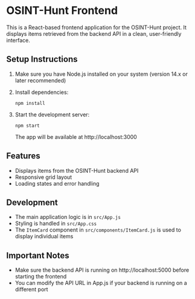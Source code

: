 # OSINT-Hunt Frontend

This is a React-based frontend application for the OSINT-Hunt project. It displays items retrieved from the backend API in a clean, user-friendly interface.

## Setup Instructions

1. Make sure you have Node.js installed on your system (version 14.x or later recommended)

2. Install dependencies:
   ```
   npm install
   ```

3. Start the development server:
   ```
   npm start
   ```
   
   The app will be available at http://localhost:3000

## Features

- Displays items from the OSINT-Hunt backend API
- Responsive grid layout
- Loading states and error handling

## Development

- The main application logic is in `src/App.js`
- Styling is handled in `src/App.css`
- The `ItemCard` component in `src/components/ItemCard.js` is used to display individual items

## Important Notes

- Make sure the backend API is running on http://localhost:5000 before starting the frontend
- You can modify the API URL in App.js if your backend is running on a different port
